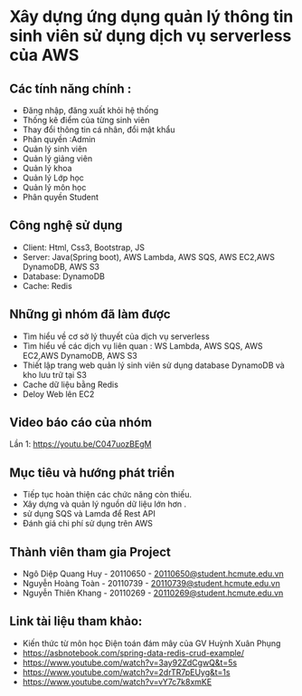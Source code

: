 # Xây dựng ứng dụng quản lý thông tin sinh viên sử dụng dịch vụ serverless của AWS

## Các tính năng chính :
* Đăng nhập, đăng xuất khỏi hệ thống
* Thống kê điểm của từng sinh viên
* Thay đổi thông tin cá nhân, đổi mật khẩu
* Phân quyền :Admin
* Quản lý sinh viên
* Quản lý giảng viên
* Quản lý khoa
* Quản lý Lớp học
* Quản lý môn học
* Phân quyền Student

## Công nghệ sử dụng
* Client: Html, Css3, Bootstrap, JS
* Server: Java(Spring boot), AWS Lambda, AWS SQS, AWS EC2,AWS DynamoDB, AWS S3
* Database: DynamoDB
* Cache:  Redis

## Những gì nhóm đã làm được
* Tìm hiểu về cơ sở lý thuyết của dịch vụ serverless
* Tìm hiểu về các dịch vụ liên quan : WS Lambda, AWS SQS, AWS EC2,AWS DynamoDB, AWS S3
* Thiết lập trang web quản lý sinh viên sử dụng database DynamoDB và kho lưu trữ tại S3
* Cache dữ liệu bằng Redis
* Deloy Web lên EC2

## Video báo cáo của nhóm
Lần 1: https://youtu.be/C047uozBEgM

## Mục tiêu và hướng phát triển
* Tiếp tục hoàn thiện các chức năng còn thiếu.
* Xây dựng và quản lý nguồn dữ liệu lớn hơn .
* sử dụng SQS và Lamda để Rest API
* Đánh giá chi phí sử dụng trên AWS

## Thành viên tham gia Project
* Ngô Diệp Quang Huy - 20110650 - 20110650@student.hcmute.edu.vn
* Nguyễn Hoàng Toàn - 20110739 - 20110739@student.hcmute.edu.vn
* Nguyễn Thiên Khang - 20110269 - 20110269@student.hcmute.edu.vn

## Link tài liệu tham khảo:
* Kiến thức từ môn học Điện toán đám mây của GV Huỳnh Xuân Phụng
* https://asbnotebook.com/spring-data-redis-crud-example/
* https://www.youtube.com/watch?v=3ay92ZdCgwQ&t=5s
* https://www.youtube.com/watch?v=2drTR7pEUyg&t=1s
* https://www.youtube.com/watch?v=vY7c7k8xmKE
